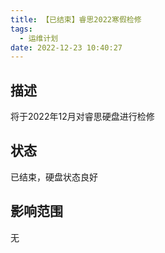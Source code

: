 ```yaml
---
title: 【已结束】睿思2022寒假检修
tags:
  - 运维计划
date: 2022-12-23 10:40:27
---
```

## 描述

将于2022年12月对睿思硬盘进行检修

## 状态

已结束，硬盘状态良好

## 影响范围

无